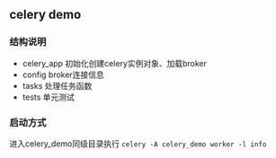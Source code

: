 ## celery demo
### 结构说明
* celery_app 初始化创建celery实例对象、加载broker
* config broker连接信息  
* tasks 处理任务函数
* tests 单元测试

### 启动方式
进入celery_demo同级目录执行 `celery -A celery_demo worker -l info`


  